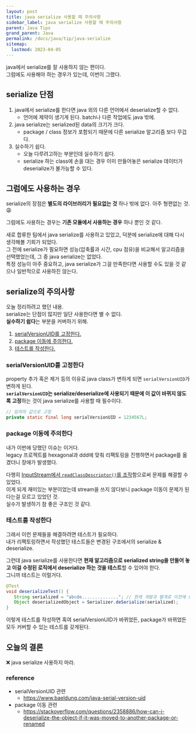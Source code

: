 ```yaml
---
layout: post
title: java serialize 사용할 때 주의사항
sidebar_label: java serialize 사용할 때 주의사항
parent: Java Tips
grand_parent: Java
permalink: /docs/java/tip/java-serialize
sitemap:
  lastmod: 2023-04-05
---
```


java에서 serialize를 잘 사용하지 않는 편이다.  
그럼에도 사용해야 하는 경우가 있는데, 이번이 그랬다.

## serialize 단점

1. java에서 serialize를 한다면 java 외의 다른 언어에서 deserialize할 수 없다.
    - 언어에 제약이 생기게 된다. batch나 다른 작업에도 java 밖에.
2. java serialize는 serialized된 data의 크기가 크다.
    - package / class 정보가 포함되기 때문에 다른 serialize 알고리즘 보다 무겁다.
3. 실수하기 쉽다.
    - 오늘 다루려고하는 부분인데 실수하기 쉽다.
    - serialize 하는 class에 손을 대는 경우 이미 만들어놓은 serialize 데이터가 deserialize가 불가능할 수 있다.


## 그럼에도 사용하는 경우

serialize의 장점은 **별도의 라이브러리가 필요없는 것** 하나 밖에 없다.
아주 형편없는 것. :weary:  

그럼에도 사용하는 경우는 **기존 모듈에서 사용하는 경우** 하나 뿐인 것 같다.

새로 합류한 팀에서 java serialize를 사용하고 있었고, 덕분에 serialize에 대해 다시 생각해볼 기회가 되었다.  
그 전에 serialize가 필요하면 성능(압축률과 시간, cpu 점유)을 비교해서 알고리즘을 선택했었는데, 그 중 java serialize는 없었다.  
특정 성능이 아주 중요하고, java serialize가 그걸 만족한다면 사용할 수도 있을 것 같으나 일반적으로 사용하진 않는다.


## serialize의 주의사항

오늘 정리하려고 했던 내용.  
serialize는 단점이 많지만 일단 사용한다면 별 수 없다.  
**실수하기 쉽다**는 부분을 커버하기 위해.

1. [serialVersionUID를 고정한다.](#serialVersionUID를-고정한다)
2. [package 이동에 주의한다.](#package-이동에-주의한다)
3. [테스트를 작성한다.](#테스트를-작성한다)

### serialVersionUID를 고정한다

property 추가 혹은 제거 등의 이유로 java class가 변하게 되면 `serialVersionUID`가 변하게 된다.  
**`serialVersionUID`는 serialize/deserialize에 사용되기 때문에 이 값이 바뀌지 않도록 고정**하는 것이 java serialize를 사용할 때 필수이다.

```java
// 임의의 값으로 고정
private static final long serialVersionUID = 1234567L;
```

### package 이동에 주의한다

내가 이번에 당했던 이슈는 이거다.  
legacy 프로젝트를 hexagonal과 ddd에 맞춰 리팩토링을 진행하면서 package를 옮겼더니 장애가 발생했다.

다행히 [InputStream에서 `readClassDescriptor()`를 조작](https://stackoverflow.com/questions/2358886/how-can-i-deserialize-the-object-if-it-was-moved-to-another-package-or-renamed)함으로써 문제를 해결할 수 있었다.  
이게 되게 재미있는 부분이었는데 stream을 쓰지 않다보니 package 이동이 문제가 된다는걸 모르고 있었던 것.  
실수가 발생하기 참 좋은 구조인 것 같다.

### 테스트를 작성한다

그래서 이런 문제들을 해결하려면 테스트가 필요하다.  
내가 리팩토링하면서 작성했던 테스트들은 변경된 구조에서의 serialize & deserialize.

그런데 java serialize를 사용한다면 **현재 알고리즘으로 serialized string을 만들어 놓고 이걸 수정된 로직에서 deserialize 하는 것을 테스트**할 수 있어야 한다.  
그니까 테스트는 이럴거다.

```java
@Test
void deserializeTest() {
   String serialized = "abcde.............."; // 현재 개발과 별개로 이전에 serialize 해놓은 데이터
   Object deserializedObject = Serializer.deSerialize(serialized);
}
```

이렇게 테스트를 작성하면 혹여 serialVersionUID가 바뀌었든, package가 바뀌었든 모두 커버할 수 있는 테스트를 갖게된다.


## 오늘의 결론

:x: java serialize 사용하지 마라.


### reference

- serialVersionUID 관련
  - https://www.baeldung.com/java-serial-version-uid
- package 이동 관련
  - https://stackoverflow.com/questions/2358886/how-can-i-deserialize-the-object-if-it-was-moved-to-another-package-or-renamed